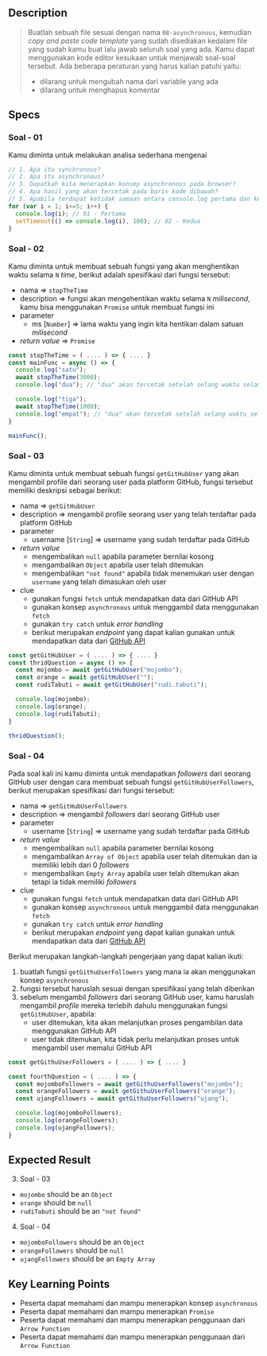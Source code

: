 ## Description
> Buatlah sebuah file sesuai dengan nama `08-asynchronous`, kemudian *copy and paste code template* yang sudah disediakan kedalam file yang sudah kamu buat lalu jawab seluruh soal yang ada. Kamu dapat menggunakan kode editor kesukaan untuk menjawab soal-soal tersebut. Ada beberapa peraturan yang harus kalian patuhi yaitu:
> - dilarang untuk mengubah nama dari variable yang ada
> - dilarang untuk menghapus komentar


## Specs

### Soal - 01
Kamu diminta untuk melakukan analisa sederhana mengenai
```Javascript
// 1. Apa itu synchronous?
// 2. Apa itu asynchronous?
// 3. Dapatkah kita menerapkan konsep asynchronous pada browser?
// 4. Apa hasil yang akan tercetak pada baris kode dibawah?
// 5. Apabila terdapat ketidak samaan antara console.log pertama dan kedua, bisakah kalian memberikan penjelasan mengapa hal tersebut bisa terjadi
for (var i = 1; i<=5; i++) {
  console.log(i); // 01 - Pertama
  setTimeout(() => console.log(i), 100); // 02 - Kedua
}
```

### Soal - 02
Kamu diminta untuk membuat sebuah fungsi yang akan menghentikan waktu selama `N` *time*, berikut adalah spesifikasi dari fungsi tersebut:
- nama => `stopTheTime`
- description => fungsi akan mengehentikan waktu selama `N` *milisecond*, kamu bisa menggunakan `Promise` untuk membuat fungsi ini
- parameter
  - ms [`Number`] => lama waktu yang ingin kita hentikan dalam satuan *milisecond*
- *return value* => `Promise`

```Javascript
const stopTheTime = ( .... ) => { .... }
const mainFunc = async () => {
  console.log("satu");
  await stopTheTime(3000);
  console.log("dua"); // "dua" akan tercetak setelah selang waktu selama 3000 ms atau 3 detik

  console.log("tiga");
  await stopTheTime(1000);
  console.log("empat"); // "dua" akan tercetak setelah selang waktu selama 1000 ms atau 1 detik
}

mainFunc();
```


### Soal - 03
Kamu diminta untuk membuat sebuah fungsi `getGitHubUser` yang akan mengambil profile dari seorang user pada platform GitHub, fungsi tersebut memiliki deskripsi sebagai berikut:
- nama => `getGitHubUser`
- description => mengambil profile seorang user yang telah terdaftar pada platform GitHub
- parameter
  - username [`String`] => username yang sudah terdaftar pada GitHub
- *return value*
  - mengembalikan `null` apabila parameter bernilai kosong
  - mengambalikan `Object` apabila user telah ditemukan
  - mengembalikan `"not found"` apabila tidak menemukan user dengan `username` yang telah dimasukan oleh user
- clue
  - gunakan fungsi `fetch` untuk mendapatkan data dari GitHub API
  - gunakan konsep `asynchronous` untuk menggambil data menggunakan `fetch`
  - gunakan `try catch` untuk *error handling*
  - berikut merupakan *endpoint* yang dapat kalian gunakan untuk mendapatkan data dari [GitHub API](https://docs.github.com/en/rest/reference/users#get-a-user)

```Javascript
const getGitHubUser = ( .... ) => { .... }
const thridQuestion = async () => {
  const mojombo = await getGitHubUser("mojombo");
  const orange = await getGitHubUser("");
  const rudiTabuti = await getGitHubUser("rudi.tabuti");

  console.log(mojombo);
  console.log(orange);
  console.log(rudiTabuti);
}

thridQuestion();
```

### Soal - 04
Pada soal kali ini kamu diminta untuk mendapatkan *followers* dari seorang GitHub user dengan cara membuat sebuah fungsi  `getGitHubUserFollowers`, berikut merupakan spesifikasi dari fungsi tersebut:
- nama => `getGitHubUserFollowers`
- description => mengambil *followers* dari seorang GitHub user
- parameter
  - username [`String`] => username yang sudah terdaftar pada GitHub
- *return value*
  - mengembalikan `null` apabila parameter bernilai kosong
  - mengambalikan `Array of Object` apabila user telah ditemukan dan ia memiliki lebih dari 0 *followers*
  - mengembalikan `Empty Array` apabila user telah ditemukan akan tetapi ia tidak memiliki *followers*
- clue
  - gunakan fungsi `fetch` untuk mendapatkan data dari GitHub API
  - gunakan konsep `asynchronous` untuk menggambil data menggunakan `fetch`
  - gunakan `try catch` untuk *error handling*
  - berikut merupakan *endpoint* yang dapat kalian gunakan untuk mendapatkan data dari [GitHub API](https://docs.github.com/en/rest/reference/users#list-followers-of-a-user)

Berikut merupakan langkah-langkah pengerjaan yang dapat kalian ikuti:
1. buatlah fungsi `getGithuUserFollowers` yang mana ia akan menggunakan konsep `asynchronous`
2. fungsi tersebut haruslah sesuai dengan spesifikasi yang telah diberikan
3. sebelum mengambil *followers* dari seorang GitHub user, kamu haruslah mengambil *profile* mereka terlebih dahulu menggunakan fungsi `getGitHubUser`, apabila:
   - user ditemukan, kita akan melanjutkan proses pengambilan data menggunakan GitHub API
   - user tidak ditemukan, kita tidak perlu melanjutkan proses untuk mengambil user memalui GitHub API

```Javascript
const getGithuUserFollowers = ( .... ) => { .... }

const fourthQuestion = ( .... ) => {
  const mojomboFollowers = await getGithuUserFollowers("mojombo");
  const orangeFollowers = await getGithuUserFollowers("orange");
  const ujangFollowers = await getGithuUserFollowers("ujang");

  console.log(mojomboFollowers);
  console.log(orangeFollowers);
  console.log(ujangFollowers);
}
```


## Expected Result
3. Soal - 03
  - `mojombo` should be an `Object`
  - `orange` should be `null`
  - `rudiTabuti` should be an `"not found"`
4. Soal - 04
  - `mojomboFollowers` should be an `Object`
  - `orangeFollowers` should be `null`
  - `ujangFollowers` should be an `Empty Array`


## Key Learning Points
- Peserta dapat memahami dan mampu menerapkan konsep `asynchronous`
- Peserta dapat memahami dan mampu menerapkan `Promise`
- Peserta dapat memahami dan mampu menerapkan penggunaan dari `Arrow Function`
- Peserta dapat memahami dan mampu menerapkan penggunaan dari `Arrow Function`